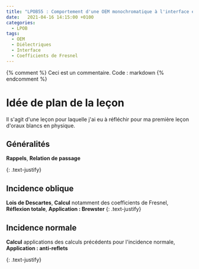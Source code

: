 ```yaml
---
title: "LPOB55 : Comportement d'une OEM monochromatique à l'interface entre deux diélectriques"
date:   2021-04-16 14:15:00 +0100
categories:
  - LPOB
tags:
  - OEM
  - Diélectriques
  - Interface
  - Coefficients de Fresnel
---
```

{% comment %}
Ceci est un commentaire. Code : markdown
{% endcomment %}

# Idée de plan de la leçon
Il s'agit d'une leçon pour laquelle j'ai eu à réfléchir pour ma première leçon d'oraux blancs en physique.

## Généralités 
**Rappels**, **Relation de passage**

{: .text-justify}

## Incidence oblique 
**Lois de Descartes**, **Calcul** notamment des coefficients de Fresnel, **Réflexion totale**, **Application : Brewster** 
{: .text-justify}

## Incidence normale
**Calcul** applications des calculs précédents pour l'incidence normale, **Application : anti-reflets**

{: .text-justify}
